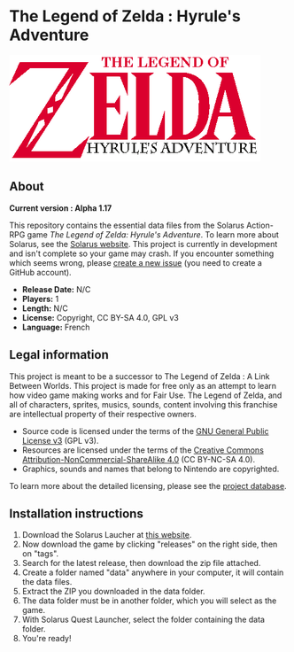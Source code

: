 # The Legend of Zelda : Hyrule's Adventure

![logo](logos\banner.png)

## About

**Current version : Alpha 1.17**

This repository contains the essential data files from the Solarus Action-RPG game *The Legend of Zelda: Hyrule's Adventure*. To learn more about Solarus, see the [Solarus website](https://www.solarus-games.org).
This project is currently in development and isn't complete so your game may crash. If you encounter something which seems wrong, please [create a new issue](https://github.com/team-zhsa/zelda-hsa/issues/new?assignees=&labels=bug%2C+invalid&template=bug_report.md&title=) (you need to create a GitHub account).

- **Release Date:** N/C
- **Players:** 1
- **Length:** N/C
- **License:** Copyright, CC BY-SA 4.0, GPL v3
- **Language:** French

## Legal information

This project is meant to be a successor to The Legend of Zelda : A Link Between Worlds.
This project is made for free only as an attempt to learn how video game making works and for Fair Use. The Legend of Zelda, and all of characters, sprites, musics, sounds, content involving this franchise are intellectual property of their respective owners.

- Source code is licensed under the terms of the [GNU General Public License v3](https://www.gnu.org/licenses/gpl-3.0.html) (GPL v3).
- Resources are licensed under the terms of the [Creative Commons Attribution-NonCommercial-ShareAlike 4.0](https://creativecommons.org/licenses/by-nc-sa/4.0/) (CC BY-NC-SA 4.0).
- Graphics, sounds and names that belong to Nintendo are copyrighted.

To learn more about the detailed licensing, please see the [project database](/project_db.dat).

## Installation instructions

1. Download the Solarus Laucher at [this website](https://solarus-games.org/download/).
2. Now download the game by clicking "releases" on the right side, then on "tags".
3. Search for the latest release, then download the zip file attached.
4. Create a folder named "data" anywhere in your computer, it will contain the data files.
5. Extract the ZIP you downloaded in the data folder.
6. The data folder must be in another folder, which you will select as the game.
7. With Solarus Quest Launcher, select the folder containing the data folder.
8. You're ready!